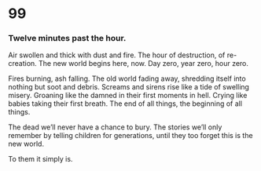 # 99

### Twelve minutes past the hour.

Air swollen and thick with dust and fire. The hour of destruction, of re-creation. The new world begins here, now. Day zero, year zero, hour zero. 

Fires burning, ash falling. The old world fading away, shredding itself into nothing but soot and debris. Screams and sirens rise like a tide of swelling misery. Groaning like the damned in their first moments in hell. Crying like babies taking their first breath. The end of all things, the beginning of all things.

The dead we’ll never have a chance to bury. The stories we’ll only remember by telling children for generations, until they too forget this is the new world.

To them it simply is. 